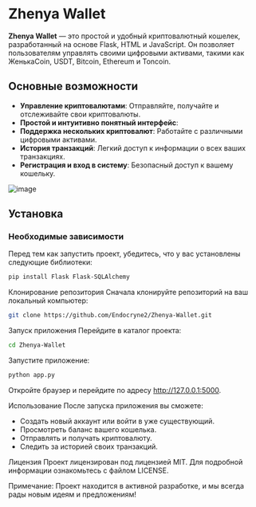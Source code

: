 # Zhenya Wallet

**Zhenya Wallet** — это простой и удобный криптовалютный кошелек, разработанный на основе Flask, HTML и JavaScript. Он позволяет пользователям управлять своими цифровыми активами, такими как ЖенькаCoin, USDT, Bitcoin, Ethereum и Toncoin.

## Основные возможности

- **Управление криптовалютами**: Отправляйте, получайте и отслеживайте свои криптовалюты.
- **Простой и интуитивно понятный интерфейс**:
- **Поддержка нескольких криптовалют**: Работайте с различными цифровыми активами.
- **История транзакций**: Легкий доступ к информации о всех ваших транзакциях.
- **Регистрация и вход в систему**: Безопасный доступ к вашему кошельку.

![image](https://github.com/user-attachments/assets/de554f7c-a0c4-443d-9f0a-80dfecfdf63f)



## Установка

### Необходимые зависимости

Перед тем как запустить проект, убедитесь, что у вас установлены следующие библиотеки:

```bash
pip install Flask Flask-SQLAlchemy
```
Клонирование репозитория
Сначала клонируйте репозиторий на ваш локальный компьютер:

```bash
git clone https://github.com/Endocryne2/Zhenya-Wallet.git
```
Запуск приложения
Перейдите в каталог проекта:
```bash
cd Zhenya-Wallet
```
Запустите приложение:
```bash
python app.py
```
Откройте браузер и перейдите по адресу http://127.0.0.1:5000.

Использование
После запуска приложения вы сможете:

- Создать новый аккаунт или войти в уже существующий.
- Просмотреть баланс вашего кошелька.
- Отправлять и получать криптовалюту.
- Следить за историей своих транзакций.

Лицензия
Проект лицензирован под лицензией MIT. Для подробной информации ознакомьтесь с файлом LICENSE.

Примечание: Проект находится в активной разработке, и мы всегда рады новым идеям и предложениям!
